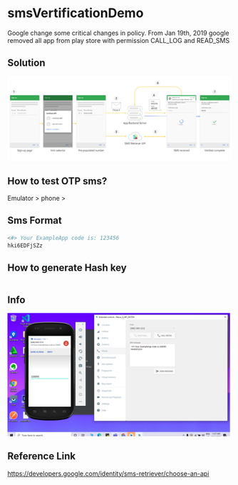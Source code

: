 # smsVertificationDemo

Google change some critical changes in policy. From Jan 19th, 2019 google removed all app from play store with permission CALL_LOG and READ_SMS

## Solution
<img src="https://github.com/dev-mgkaung/smsVertificationDemo/blob/master/1_Ypvky_mIAD7dVoNUzBz39A.png" width=“400”/>


## How to test OTP sms?
   Emulator > phone > 

## Sms Format
```python
<#> Your ExampleApp code is: 123456
hki6EDFjSZz
```

## How to generate Hash key
```python

```

   
## Info
<img src="https://github.com/dev-mgkaung/smsVertificationDemo/blob/master/sms_photo.png" width="600"/>

## Reference Link

https://developers.google.com/identity/sms-retriever/choose-an-api
